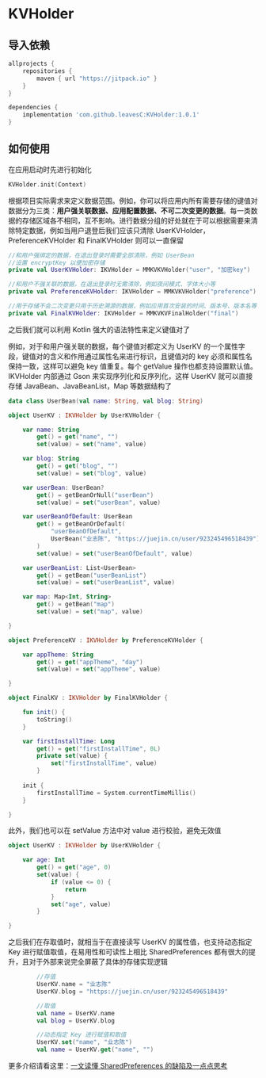 # KVHolder

## 导入依赖

```groovy
allprojects {
    repositories {
        maven { url "https://jitpack.io" }
    }
}

dependencies {
    implementation 'com.github.leavesC:KVHolder:1.0.1'
}
```

## 如何使用

在应用启动时先进行初始化

```kotlin
KVHolder.init(Context)
```

根据项目实际需求来定义数据范围。例如，你可以将应用内所有需要存储的键值对数据分为三类：**用户强关联数据、应用配置数据、不可二次变更的数据**。每一类数据的存储区域各不相同，互不影响。进行数据分组的好处就在于可以根据需要来清除特定数据，例如当用户退登后我们应该只清除 UserKVHolder，PreferenceKVHolder 和 FinalKVHolder 则可以一直保留

```kotlin
//和用户强绑定的数据，在退出登录时需要全部清除，例如 UserBean
//设置 encryptKey 以便加密存储
private val UserKVHolder: IKVHolder = MMKVKVHolder("user", "加密key")

//和用户不强关联的数据，在退出登录时无需清除，例如夜间模式、字体大小等
private val PreferenceKVHolder: IKVHolder = MMKVKVHolder("preference")

//用于存储不会二次变更只用于历史溯源的数据，例如应用首次安装的时间、版本号、版本名等
private val FinalKVHolder: IKVHolder = MMKVKVFinalHolder("final")
```

之后我们就可以利用 Kotlin 强大的语法特性来定义键值对了

例如，对于和用户强关联的数据，每个键值对都定义为 UserKV 的一个属性字段，键值对的含义和作用通过属性名来进行标识，且键值对的 key 必须和属性名保持一致，这样可以避免 key 值重复。每个 getValue 操作也都支持设置默认值。IKVHolder 内部通过 Gson 来实现序列化和反序列化，这样 UserKV 就可以直接存储 JavaBean、JavaBeanList，Map 等数据结构了

```kotlin
data class UserBean(val name: String, val blog: String)

object UserKV : IKVHolder by UserKVHolder {

    var name: String
        get() = get("name", "")
        set(value) = set("name", value)

    var blog: String
        get() = get("blog", "")
        set(value) = set("blog", value)

    var userBean: UserBean?
        get() = getBeanOrNull("userBean")
        set(value) = set("userBean", value)

    var userBeanOfDefault: UserBean
        get() = getBeanOrDefault(
            "userBeanOfDefault",
            UserBean("业志陈", "https://juejin.cn/user/923245496518439")
        )
        set(value) = set("userBeanOfDefault", value)

    var userBeanList: List<UserBean>
        get() = getBean("userBeanList")
        set(value) = set("userBeanList", value)

    var map: Map<Int, String>
        get() = getBean("map")
        set(value) = set("map", value)

}

object PreferenceKV : IKVHolder by PreferenceKVHolder {

    var appTheme: String
        get() = get("appTheme", "day")
        set(value) = set("appTheme", value)

}

object FinalKV : IKVHolder by FinalKVHolder {

    fun init() {
        toString()
    }

    var firstInstallTime: Long
        get() = get("firstInstallTime", 0L)
        private set(value) {
            set("firstInstallTime", value)
        }
    
    init {
        firstInstallTime = System.currentTimeMillis()
    }

}
```

此外，我们也可以在 setValue 方法中对 value 进行校验，避免无效值

```kotlin
object UserKV : IKVHolder by UserKVHolder {

    var age: Int
        get() = get("age", 0)
        set(value) {
            if (value <= 0) {
                return
            }
            set("age", value)
        }

}
```

之后我们在存取值时，就相当于在直接读写 UserKV 的属性值，也支持动态指定 Key 进行赋值取值，在易用性和可读性上相比 SharedPreferences 都有很大的提升，且对于外部来说完全屏蔽了具体的存储实现逻辑

```kotlin
        //存值
        UserKV.name = "业志陈"
        UserKV.blog = "https://juejin.cn/user/923245496518439"

        //取值
        val name = UserKV.name
        val blog = UserKV.blog

        //动态指定 Key 进行赋值和取值
        UserKV.set("name", "业志陈")
        val name = UserKV.get("name", "")
```

更多介绍请看这里：[一文读懂 SharedPreferences 的缺陷及一点点思考](https://juejin.cn/post/6932277268110639112)
